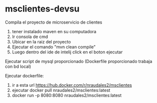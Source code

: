 # msclientes-devsu

Compila el proyecto de microservicio de clientes

1) tener instalado maven en su computadora
2) Ir consola de cmd
3) Ubicar en la raiz del proyecto
4) Ejecutar el comando "mvn clean compile"
5) Luego dentro del ide de intelij click en el boton ejecutar

Ejecutar script de mysql proporcionado (Dockerfile proporcionado trabaja con bd local)

Ejecutar dockerfile:

1) ir a esta url https://hub.docker.com/r/nraudales2/msclientes
2) ejecutar docker pull nraudales2/msclientes:latest
3) docker run -p 8080:8080 nraudales2/msclientes:latest